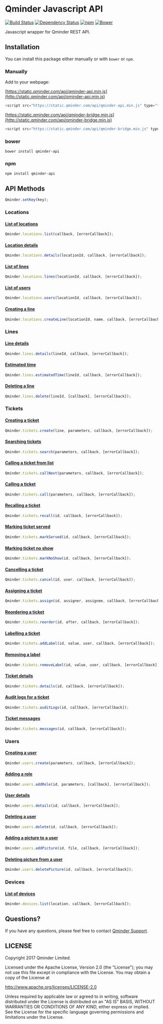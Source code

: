# Qminder Javascript API
[![Build Status](https://travis-ci.org/Qminder/javascript-api.svg?branch=master)](https://travis-ci.org/Qminder/javascript-api) [![Dependency Status](https://gemnasium.com/Qminder/qminder-api.svg)](https://gemnasium.com/Qminder/qminder-api)
[![npm](https://img.shields.io/npm/v/qminder-api.svg)](https://www.npmjs.com/package/qminder-api)
[![Bower](https://img.shields.io/bower/v/qminder-api.svg)](http://bower.io/search/?q=qminder-api)

Javascript wrapper for Qminder REST API.

## Installation

You can install this package either manually or with `bower` or `npm`.

### Manually

Add to your webpage:

[https://static.qminder.com/api/qminder-api.min.js](http://static.qminder.com/api/qminder-api.min.js)
```js
<script src="https://static.qminder.com/api/qminder-api.min.js" type="text/javascript"></script>
```

[https://static.qminder.com/api/qminder-bridge.min.js](http://static.qminder.com/api/qminder-bridge.min.js)
```js
<script src="https://static.qminder.com/api/qminder-bridge.min.js" type="text/javascript"></script>
```

### bower

```shell
bower install qminder-api
```

### npm

```shell
npm install qminder-api
```

## API Methods

```js
Qminder.setKey(key);
```

### Locations

#### [List of locations](https://www.qminder.com/docs/api/locations/#list)
```js
Qminder.locations.list(callback, [errorCallback]);
```

#### [Location details](https://www.qminder.com/docs/api/locations/#details)
```js
Qminder.locations.details(locationId, callback, [errorCallback]);
```

#### [List of lines](https://www.qminder.com/docs/api/locations/#lines)
```js
Qminder.locations.lines(locationId, callback, [errorCallback]);
```

#### [List of users](https://www.qminder.com/docs/api/locations/#users)
```js
Qminder.locations.users(locationId, callback, [errorCallback]);
```

#### [Creating a line](https://www.qminder.com/docs/api/locations/#newline)
```js
Qminder.locations.createLine(locationId, name, callback, [errorCallback]);
```

### Lines

#### [Line details](https://www.qminder.com/docs/api/lines/#details)
```js
Qminder.lines.details(lineId, callback, [errorCallback]);
```

#### [Estimated time](https://www.qminder.com/docs/api/lines/#estimated-time-of-service)
```js
Qminder.lines.estimatedTime(lineId, callback, [errorCallback]);
```

#### [Deleting a line](https://www.qminder.com/docs/api/lines/#deleting)
```js
Qminder.lines.delete(lineId, [callback], [errorCallback]);
```


### Tickets

#### [Creating a ticket](https://www.qminder.com/docs/api/tickets/#creating)
```js
Qminder.tickets.create(line, parameters, callback, [errorCallback]);
```

#### [Searching tickets](https://www.qminder.com/docs/api/tickets/#search)
```js
Qminder.tickets.search(parameters, callback, [errorCallback]);
```

#### [Calling a ticket from list](https://www.qminder.com/docs/api/tickets/#calling-from-list)
```js
Qminder.tickets.callNext(parameters, callback, [errorCallback]);
```

#### [Calling a ticket](https://www.qminder.com/docs/api/tickets/#calling)
```js
Qminder.tickets.call(parameters, callback, [errorCallback]);
```

#### [Recalling a ticket](https://www.qminder.com/docs/api/tickets/#recalling)
```js
Qminder.tickets.recall(id, callback, [errorCallback]);
```

#### [Marking ticket served](https://www.qminder.com/docs/api/tickets/#marking-served)
```js
Qminder.tickets.markServed(id, callback, [errorCallback]);
```

#### [Marking ticket no show](https://www.qminder.com/docs/api/tickets/#marking-noshow)
```js
Qminder.tickets.markNoShow(id, callback, [errorCallback]);
```

#### [Cancelling a ticket](https://www.qminder.com/docs/api/tickets/#cancelling)
```js
Qminder.tickets.cancel(id, user, callback, [errorCallback]);
```

#### [Assigning a ticket](https://www.qminder.com/docs/api/tickets/#assigning)
```js
Qminder.tickets.assign(id, assigner, assignee, callback, [errorCallback]);
```

#### [Reordering a ticket](https://www.qminder.com/docs/api/tickets/#reordering)
```js
Qminder.tickets.reorder(id, after, callback, [errorCallback]);
```

#### [Labelling a ticket](https://www.qminder.com/docs/api/tickets/#labelling)
```js
Qminder.tickets.addLabel(id, value, user, callback, [errorCallback]);
```

#### [Removing a label](https://www.qminder.com/docs/api/tickets/#removing-label)
```js
Qminder.tickets.removeLabel(id, value, user, callback, [errorCallback]);
```

#### [Ticket details](https://www.qminder.com/docs/api/tickets/#details)
```js
Qminder.tickets.details(id, callback, [errorCallback]);
```

#### [Audit logs for a ticket](https://www.qminder.com/docs/api/tickets/#auditlogs)
```js
Qminder.tickets.auditLogs(id, callback, [errorCallback]);
```

#### [Ticket messages](https://www.qminder.com/docs/api/tickets/#messages)
```js
Qminder.tickets.messages(id, callback, [errorCallback]);
```

### Users

#### [Creating a user](https://www.qminder.com/docs/api/users/#creating)
```js
Qminder.users.create(parameters, callback, [errorCallback]);
```

#### [Adding a role](https://www.qminder.com/docs/api/users/#adding-role)
```js
Qminder.users.addRole(id, parameters, [callback], [errorCallback]);
```

#### [User details](http://www.qminder.com/docs/api/users/#details)
```js
Qminder.users.details(id, callback, [errorCallback]);
```

#### [Deleting a user](http://www.qminder.com/docs/api/users/#deleting)
```js
Qminder.users.delete(id, callback, [errorCallback]);
```

#### [Adding a picture to a user](http://www.qminder.com/docs/api/users/#pictureadding)
```js
Qminder.users.addPicture(id, file, callback, [errorCallback]);
```

#### [Deleting picture from a user](http://www.qminder.com/docs/api/users/#picturedeleting)
```js
Qminder.users.deletePicture(id, callback, [errorCallback]);
```

### Devices

#### [List of devices](https://www.qminder.com/docs/api/devices/)
```js
Qminder.devices.list(location, callback, [errorCallback]);
```

## Questions?

If you have any questions, please feel free to contact
[Qminder Support](mailto:support@qminderapp.com).


## LICENSE

Copyright 2017 Qminder Limited.

Licensed under the Apache License, Version 2.0 (the "License");
you may not use this file except in compliance with the License.
You may obtain a copy of the License at

<http://www.apache.org/licenses/LICENSE-2.0>

Unless required by applicable law or agreed to in writing, software
distributed under the License is distributed on an "AS IS" BASIS,
WITHOUT WARRANTIES OR CONDITIONS OF ANY KIND, either express or implied.
See the License for the specific language governing permissions and
limitations under the License.
